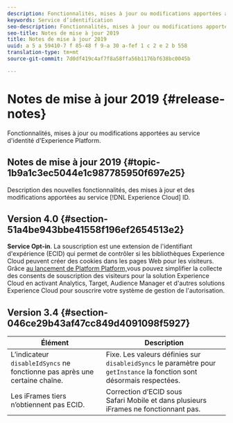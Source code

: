 ```yaml
---
description: Fonctionnalités, mises à jour ou modifications apportées au service d'identité d'Experience Platform.
keywords: Service d’identification
seo-description: Fonctionnalités, mises à jour ou modifications apportées au service d'identité d'Experience Platform.
seo-title: Notes de mise à jour 2019
title: Notes de mise à jour 2019
uuid: a 5 a 59410-7 f 85-48 f 9-a 30 a-fef 1 c 2 e 2 b 558
translation-type: tm+mt
source-git-commit: 7d0df419c4af7f8a58ffa56b1176bf638bc0045b

---
```



# Notes de mise à jour 2019 {#release-notes}

Fonctionnalités, mises à jour ou modifications apportées au service d&#39;identité d&#39;Experience Platform.

## Notes de mise à jour 2019 {#topic-1b9a1c3ec5044e1c987785950f697e25}

Description des nouvelles fonctionnalités, des mises à jour et des modifications apportées au service [!DNL Experience Cloud] ID.

## Version 4.0 {#section-51a4be943bbe41558f196ef2654513e2}

**Service Opt-in**. La souscription est une extension de l&#39;identifiant d&#39;expérience (ECID) qui permet de contrôler si les bibliothèques Experience Cloud peuvent créer des cookies dans les pages Web pour les visiteurs. Grâce [au lancement de Platform Platform,](https://docs.adobelaunch.com/)vous pouvez simplifier la collecte des consents de souscription des visiteurs pour la solution Experience Cloud en activant Analytics, Target, Audience Manager et d&#39;autres solutions Experience Cloud pour souscrire votre système de gestion de l&#39;autorisation.

## Version 3.4 {#section-046ce29b43af47cc849d4091098f5927}

| Élément | Description |
|---|---|
| L’indicateur `disableIdSyncs` ne fonctionne pas après une certaine chaîne. | Fixe. Les valeurs définies sur `disableidSyncs` le paramètre pour `getInstance` la fonction sont désormais respectées. |
| Les iFrames tiers n’obtiennent pas ECID. | Correction d’ECID sous Safari Mobile et dans plusieurs iFrames ne fonctionnant pas. |

